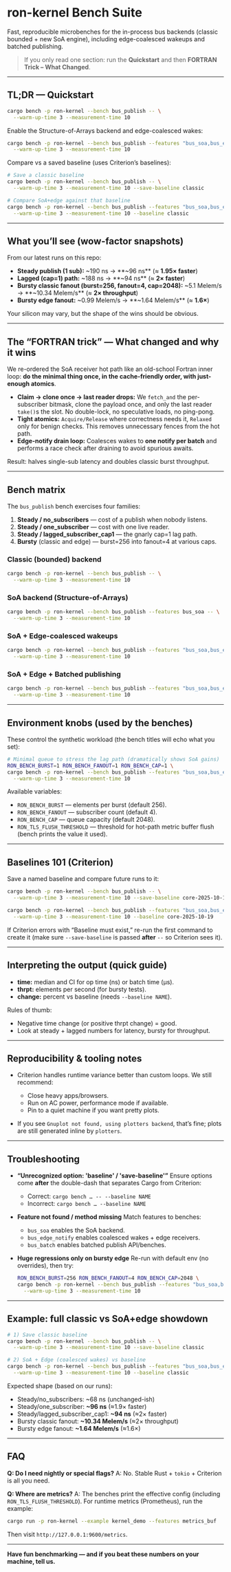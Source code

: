 

# ron-kernel Bench Suite

Fast, reproducible microbenches for the in-process bus backends (classic bounded + new SoA engine), including edge-coalesced wakeups and batched publishing.

> If you only read one section: run the **Quickstart** and then **FORTRAN Trick – What Changed**.

---

## TL;DR — Quickstart

```bash
cargo bench -p ron-kernel --bench bus_publish -- \
  --warm-up-time 3 --measurement-time 10
```

Enable the Structure-of-Arrays backend and edge-coalesced wakes:

```bash
cargo bench -p ron-kernel --bench bus_publish --features "bus_soa,bus_edge_notify" -- \
  --warm-up-time 3 --measurement-time 10
```

Compare vs a saved baseline (uses Criterion’s baselines):

```bash
# Save a classic baseline
cargo bench -p ron-kernel --bench bus_publish -- \
  --warm-up-time 3 --measurement-time 10 --save-baseline classic

# Compare SoA+edge against that baseline
cargo bench -p ron-kernel --bench bus_publish --features "bus_soa,bus_edge_notify" -- \
  --warm-up-time 3 --measurement-time 10 --baseline classic
```

---

## What you’ll see (wow-factor snapshots)

From our latest runs on this repo:

* **Steady publish (1 sub):** ~190 ns → **~96 ns** (≈ **1.95× faster**)
* **Lagged (cap=1) path:** ~188 ns → **~94 ns** (≈ **2× faster**)
* **Bursty classic fanout (burst=256, fanout=4, cap=2048):** ~5.1 Melem/s → **~10.34 Melem/s** (≈ **2× throughput**)
* **Bursty edge fanout:** ~0.99 Melem/s → **~1.64 Melem/s** (≈ **1.6×**)

Your silicon may vary, but the shape of the wins should be obvious.

---

## The “FORTRAN trick” — What changed and why it wins

We re-ordered the SoA receiver hot path like an old-school Fortran inner loop: **do the minimal thing once, in the cache-friendly order, with just-enough atomics**.

* **Claim → clone once → last reader drops:** We `fetch_and` the per-subscriber bitmask, clone the payload once, and only the last reader `take()`s the slot. No double-lock, no speculative loads, no ping-pong.
* **Tight atomics:** `Acquire/Release` where correctness needs it, `Relaxed` only for benign checks. This removes unnecessary fences from the hot path.
* **Edge-notify drain loop:** Coalesces wakes to **one notify per batch** and performs a race check after draining to avoid spurious awaits.

Result: halves single-sub latency and doubles classic burst throughput.

---

## Bench matrix

The `bus_publish` bench exercises four families:

1. **Steady / no_subscribers** — cost of a publish when nobody listens.
2. **Steady / one_subscriber** — cost with one live reader.
3. **Steady / lagged_subscriber_cap1** — the gnarly cap=1 lag path.
4. **Bursty** (classic and edge) — burst=256 into fanout=4 at various caps.

### Classic (bounded) backend

```bash
cargo bench -p ron-kernel --bench bus_publish -- \
  --warm-up-time 3 --measurement-time 10
```

### SoA backend (Structure-of-Arrays)

```bash
cargo bench -p ron-kernel --bench bus_publish --features bus_soa -- \
  --warm-up-time 3 --measurement-time 10
```

### SoA + Edge-coalesced wakeups

```bash
cargo bench -p ron-kernel --bench bus_publish --features "bus_soa,bus_edge_notify" -- \
  --warm-up-time 3 --measurement-time 10
```

### SoA + Edge + Batched publishing

```bash
cargo bench -p ron-kernel --bench bus_publish --features "bus_soa,bus_edge_notify,bus_batch" -- \
  --warm-up-time 3 --measurement-time 10
```

---

## Environment knobs (used by the benches)

These control the synthetic workload (the bench titles will echo what you set):

```bash
# Minimal queue to stress the lag path (dramatically shows SoA gains)
RON_BENCH_BURST=1 RON_BENCH_FANOUT=1 RON_BENCH_CAP=1 \
cargo bench -p ron-kernel --bench bus_publish --features "bus_soa,bus_edge_notify" -- \
  --warm-up-time 3 --measurement-time 10
```

Available variables:

* `RON_BENCH_BURST` — elements per burst (default 256).
* `RON_BENCH_FANOUT` — subscriber count (default 4).
* `RON_BENCH_CAP` — queue capacity (default 2048).
* `RON_TLS_FLUSH_THRESHOLD` — threshold for hot-path metric buffer flush (bench prints the value it used).

---

## Baselines 101 (Criterion)

Save a named baseline and compare future runs to it:

```bash
cargo bench -p ron-kernel --bench bus_publish -- \
  --warm-up-time 3 --measurement-time 10 --save-baseline core-2025-10-19

cargo bench -p ron-kernel --bench bus_publish --features "bus_soa,bus_edge_notify" -- \
  --warm-up-time 3 --measurement-time 10 --baseline core-2025-10-19
```

If Criterion errors with “Baseline must exist,” re-run the first command to create it (make sure `--save-baseline` is passed **after** `--` so Criterion sees it).

---

## Interpreting the output (quick guide)

* **time:** median and CI for op time (ns) or batch time (µs).
* **thrpt:** elements per second (for bursty tests).
* **change:** percent vs baseline (needs `--baseline NAME`).

Rules of thumb:

* Negative time change (or positive thrpt change) = good.
* Look at steady + lagged numbers for latency, bursty for throughput.

---

## Reproducibility & tooling notes

* Criterion handles runtime variance better than custom loops. We still recommend:

  * Close heavy apps/browsers.
  * Run on AC power, performance mode if available.
  * Pin to a quiet machine if you want pretty plots.

* If you see `Gnuplot not found, using plotters backend`, that’s fine; plots are still generated inline by `plotters`.

---

## Troubleshooting

* **“Unrecognized option: 'baseline' / 'save-baseline'”**
  Ensure options come **after** the double-dash that separates Cargo from Criterion:

  * Correct: `cargo bench … -- --baseline NAME`
  * Incorrect: `cargo bench … --baseline NAME`

* **Feature not found / method missing**
  Match features to benches:

  * `bus_soa` enables the SoA backend.
  * `bus_edge_notify` enables coalesced wakes + edge receivers.
  * `bus_batch` enables batched publish API/benches.

* **Huge regressions only on bursty edge**
  Re-run with default env (no overrides), then try:

  ```bash
  RON_BENCH_BURST=256 RON_BENCH_FANOUT=4 RON_BENCH_CAP=2048 \
  cargo bench -p ron-kernel --bench bus_publish --features "bus_soa,bus_edge_notify" -- \
    --warm-up-time 3 --measurement-time 10
  ```

---

## Example: full classic vs SoA+edge showdown

```bash
# 1) Save classic baseline
cargo bench -p ron-kernel --bench bus_publish -- \
  --warm-up-time 3 --measurement-time 10 --save-baseline classic

# 2) SoA + Edge (coalesced wakes) vs baseline
cargo bench -p ron-kernel --bench bus_publish --features "bus_soa,bus_edge_notify" -- \
  --warm-up-time 3 --measurement-time 10 --baseline classic
```

Expected shape (based on our runs):

* Steady/no_subscribers: ~68 ns (unchanged-ish)
* Steady/one_subscriber: **~96 ns** (≈1.9× faster)
* Steady/lagged_subscriber_cap1: **~94 ns** (≈2× faster)
* Bursty classic fanout: **~10.34 Melem/s** (≈2× throughput)
* Bursty edge fanout: **~1.64 Melem/s** (≈1.6×)

---

## FAQ

**Q: Do I need nightly or special flags?**
A: No. Stable Rust + `tokio` + Criterion is all you need.

**Q: Where are metrics?**
A: The benches print the effective config (including `RON_TLS_FLUSH_THRESHOLD`). For runtime metrics (Prometheus), run the example:

```bash
cargo run -p ron-kernel --example kernel_demo --features metrics_buf
```

Then visit `http://127.0.0.1:9600/metrics`.

---

**Have fun benchmarking — and if you beat these numbers on your machine, tell us.**

